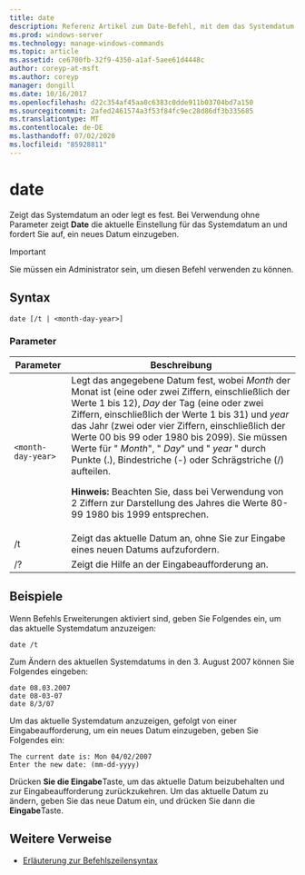 ```yaml
---
title: date
description: Referenz Artikel zum Date-Befehl, mit dem das Systemdatum angezeigt oder festgelegt wird. Bei Verwendung ohne Parameter
ms.prod: windows-server
ms.technology: manage-windows-commands
ms.topic: article
ms.assetid: ce6700fb-32f9-4350-a1af-5aee61d4448c
author: coreyp-at-msft
ms.author: coreyp
manager: dongill
ms.date: 10/16/2017
ms.openlocfilehash: d22c354af45aa0c6383c0dde911b03704bd7a150
ms.sourcegitcommit: 2afed2461574a3f53f84fc9ec28d86df3b335685
ms.translationtype: MT
ms.contentlocale: de-DE
ms.lasthandoff: 07/02/2020
ms.locfileid: "85928811"
---
```

# <a name="date"></a>date

Zeigt das Systemdatum an oder legt es fest. Bei Verwendung ohne Parameter zeigt **Date** die aktuelle Einstellung für das Systemdatum an und fordert Sie auf, ein neues Datum einzugeben.

>[!IMPORTANT]
> Sie müssen ein Administrator sein, um diesen Befehl verwenden zu können.

## <a name="syntax"></a>Syntax

```
date [/t | <month-day-year>]
```

### <a name="parameters"></a>Parameter

| Parameter | Beschreibung |
| --------- | ----------- |
| `<month-day-year>` | Legt das angegebene Datum fest, wobei *Month* der Monat ist (eine oder zwei Ziffern, einschließlich der Werte 1 bis 12), *Day* der Tag (eine oder zwei Ziffern, einschließlich der Werte 1 bis 31) und *year* das Jahr (zwei oder vier Ziffern, einschließlich der Werte 00 bis 99 oder 1980 bis 2099). Sie müssen Werte für " *Month*", " *Day*" und " *year* " durch Punkte (.), Bindestriche (-) oder Schrägstriche (/) aufteilen.<p>**Hinweis:** Beachten Sie, dass bei Verwendung von 2 Ziffern zur Darstellung des Jahres die Werte 80-99 1980 bis 1999 entsprechen. |
| /t | Zeigt das aktuelle Datum an, ohne Sie zur Eingabe eines neuen Datums aufzufordern. |
| /? | Zeigt die Hilfe an der Eingabeaufforderung an. |

## <a name="examples"></a>Beispiele

Wenn Befehls Erweiterungen aktiviert sind, geben Sie Folgendes ein, um das aktuelle Systemdatum anzuzeigen:

```
date /t
```

Zum Ändern des aktuellen Systemdatums in den 3. August 2007 können Sie Folgendes eingeben:

```
date 08.03.2007
date 08-03-07
date 8/3/07
```

Um das aktuelle Systemdatum anzuzeigen, gefolgt von einer Eingabeaufforderung, um ein neues Datum einzugeben, geben Sie Folgendes ein:

```
The current date is: Mon 04/02/2007
Enter the new date: (mm-dd-yyyy)
```

Drücken **Sie die Eingabe**Taste, um das aktuelle Datum beizubehalten und zur Eingabeaufforderung zurückzukehren. Um das aktuelle Datum zu ändern, geben Sie das neue Datum ein, und drücken Sie dann die **Eingabe**Taste.

## <a name="additional-references"></a>Weitere Verweise

- [Erläuterung zur Befehlszeilensyntax](command-line-syntax-key.md)